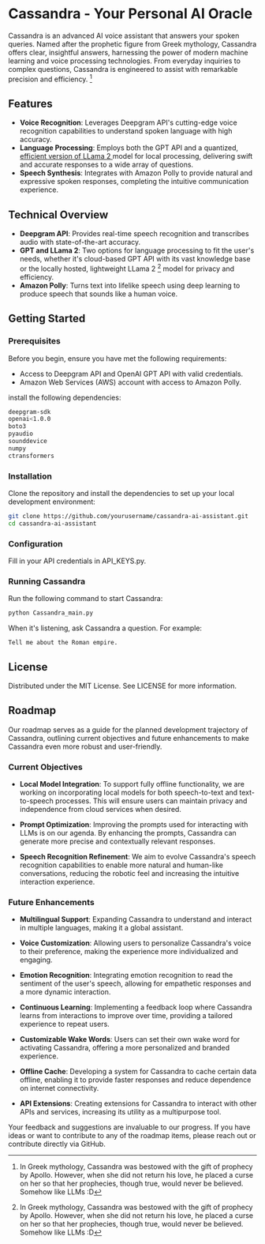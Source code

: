 # Cassandra - Your Personal AI Oracle

Cassandra is an advanced AI voice assistant that answers your spoken queries. Named after the prophetic figure from Greek mythology, Cassandra offers clear, insightful answers, harnessing the power of modern machine learning and voice processing technologies. From everyday inquiries to complex questions, Cassandra is engineered to assist with remarkable precision and efficiency. [^1]

[^1]: In Greek mythology, Cassandra was bestowed with the gift of prophecy by Apollo. However, when she did not return his love, he placed a curse on her so that her prophecies, though true, would never be believed. Somehow like LLMs :D

## Features

- **Voice Recognition**: Leverages Deepgram API's cutting-edge voice recognition capabilities to understand spoken language with high accuracy.
- **Language Processing**: Employs both the GPT API and a quantized, [efficient version of LLama 2 ](https://huggingface.co/TheBloke/Llama-2-7B-Chat-GGUF) model for local processing, delivering swift and accurate responses to a wide array of questions.
- **Speech Synthesis**: Integrates with Amazon Polly to provide natural and expressive spoken responses, completing the intuitive communication experience.

## Technical Overview

- **Deepgram API**: Provides real-time speech recognition and transcribes audio with state-of-the-art accuracy.
- **GPT and LLama 2**: Two options for language processing to fit the user's needs, whether it's cloud-based GPT API with its vast knowledge base or the locally hosted, lightweight LLama 2 [^1] model for privacy and efficiency.
- **Amazon Polly**: Turns text into lifelike speech using deep learning to produce speech that sounds like a human voice.


## Getting Started

### Prerequisites

Before you begin, ensure you have met the following requirements:

- Access to Deepgram API and OpenAI GPT API with valid credentials.
- Amazon Web Services (AWS) account with access to Amazon Polly.

install the following dependencies:

```bash
deepgram-sdk
openai<1.0.0
boto3
pyaudio
sounddevice
numpy
ctransformers
```

### Installation

Clone the repository and install the dependencies to set up your local development environment:

```bash
git clone https://github.com/yourusername/cassandra-ai-assistant.git
cd cassandra-ai-assistant
```

### Configuration
Fill in your API credentials in API_KEYS.py.

### Running Cassandra
Run the following command to start Cassandra:

```bash
python Cassandra_main.py
```

When it's listening, ask Cassandra a question. For example:

```
Tell me about the Roman empire.
```

## License
Distributed under the MIT License. See LICENSE for more information.


## Roadmap

Our roadmap serves as a guide for the planned development trajectory of Cassandra, outlining current objectives and future enhancements to make Cassandra even more robust and user-friendly.

### Current Objectives

- **Local Model Integration**: To support fully offline functionality, we are working on incorporating local models for both speech-to-text and text-to-speech processes. This will ensure users can maintain privacy and independence from cloud services when desired.

- **Prompt Optimization**: Improving the prompts used for interacting with LLMs is on our agenda. By enhancing the prompts, Cassandra can generate more precise and contextually relevant responses.

- **Speech Recognition Refinement**: We aim to evolve Cassandra's speech recognition capabilities to enable more natural and human-like conversations, reducing the robotic feel and increasing the intuitive interaction experience.

### Future Enhancements

- **Multilingual Support**: Expanding Cassandra to understand and interact in multiple languages, making it a global assistant.

- **Voice Customization**: Allowing users to personalize Cassandra's voice to their preference, making the experience more individualized and engaging.

- **Emotion Recognition**: Integrating emotion recognition to read the sentiment of the user's speech, allowing for empathetic responses and a more dynamic interaction.

- **Continuous Learning**: Implementing a feedback loop where Cassandra learns from interactions to improve over time, providing a tailored experience to repeat users.

- **Customizable Wake Words**: Users can set their own wake word for activating Cassandra, offering a more personalized and branded experience.

- **Offline Cache**: Developing a system for Cassandra to cache certain data offline, enabling it to provide faster responses and reduce dependence on internet connectivity.

- **API Extensions**: Creating extensions for Cassandra to interact with other APIs and services, increasing its utility as a multipurpose tool.

Your feedback and suggestions are invaluable to our progress. If you have ideas or want to contribute to any of the roadmap items, please reach out or contribute directly via GitHub.
